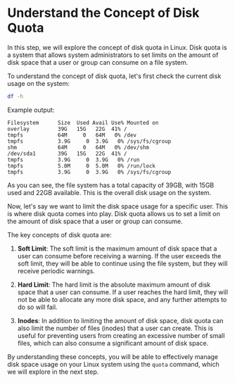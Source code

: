 # Understand the Concept of Disk Quota

In this step, we will explore the concept of disk quota in Linux. Disk quota is a system that allows system administrators to set limits on the amount of disk space that a user or group can consume on a file system.

To understand the concept of disk quota, let's first check the current disk usage on the system:

```bash
df -h
```

Example output:

```
Filesystem      Size  Used Avail Use% Mounted on
overlay         39G   15G   22G  41% /
tmpfs           64M     0   64M   0% /dev
tmpfs           3.9G     0  3.9G   0% /sys/fs/cgroup
shm             64M     0   64M   0% /dev/shm
/dev/sda1       39G   15G   22G  41% /
tmpfs           3.9G     0  3.9G   0% /run
tmpfs           5.0M     0  5.0M   0% /run/lock
tmpfs           3.9G     0  3.9G   0% /sys/fs/cgroup
```

As you can see, the file system has a total capacity of 39GB, with 15GB used and 22GB available. This is the overall disk usage on the system.

Now, let's say we want to limit the disk space usage for a specific user. This is where disk quota comes into play. Disk quota allows us to set a limit on the amount of disk space that a user or group can consume.

The key concepts of disk quota are:

1. **Soft Limit**: The soft limit is the maximum amount of disk space that a user can consume before receiving a warning. If the user exceeds the soft limit, they will be able to continue using the file system, but they will receive periodic warnings.

2. **Hard Limit**: The hard limit is the absolute maximum amount of disk space that a user can consume. If a user reaches the hard limit, they will not be able to allocate any more disk space, and any further attempts to do so will fail.

3. **Inodes**: In addition to limiting the amount of disk space, disk quota can also limit the number of files (inodes) that a user can create. This is useful for preventing users from creating an excessive number of small files, which can also consume a significant amount of disk space.

By understanding these concepts, you will be able to effectively manage disk space usage on your Linux system using the `quota` command, which we will explore in the next step.
